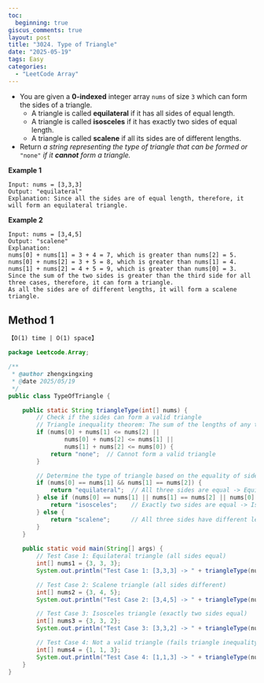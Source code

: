 ```yaml
---
toc:
  beginning: true
giscus_comments: true
layout: post
title: "3024. Type of Triangle"
date: "2025-05-19"
tags: Easy
categories:
  - "LeetCode Array"
---
```




- You are given a **0-indexed** integer array `nums` of size `3` which can form the sides of a triangle.
  - A triangle is called **equilateral** if it has all sides of equal length.
  - A triangle is called **isosceles** if it has exactly two sides of equal length.
  - A triangle is called **scalene** if all its sides are of different lengths.
- Return *a string representing* *the type of triangle that can be formed* *or* `"none"` *if it **cannot** form a triangle.*

**Example 1**

```
Input: nums = [3,3,3]
Output: "equilateral"
Explanation: Since all the sides are of equal length, therefore, it will form an equilateral triangle.
```

**Example 2**

```
Input: nums = [3,4,5]
Output: "scalene"
Explanation: 
nums[0] + nums[1] = 3 + 4 = 7, which is greater than nums[2] = 5.
nums[0] + nums[2] = 3 + 5 = 8, which is greater than nums[1] = 4.
nums[1] + nums[2] = 4 + 5 = 9, which is greater than nums[0] = 3. 
Since the sum of the two sides is greater than the third side for all three cases, therefore, it can form a triangle.
As all the sides are of different lengths, it will form a scalene triangle.
```

## Method 1

```tex
【O(1) time | O(1) space】
```

```java
package Leetcode.Array;

/**
 * @author zhengxingxing
 * @date 2025/05/19
 */
public class TypeOfTriangle {

    public static String triangleType(int[] nums) {
        // Check if the sides can form a valid triangle
        // Triangle inequality theorem: The sum of the lengths of any two sides must be greater than the length of the remaining side
        if (nums[0] + nums[1] <= nums[2] ||
                nums[0] + nums[2] <= nums[1] ||
                nums[1] + nums[2] <= nums[0]) {
            return "none";  // Cannot form a valid triangle
        }

        // Determine the type of triangle based on the equality of sides
        if (nums[0] == nums[1] && nums[1] == nums[2]) {
            return "equilateral";  // All three sides are equal -> Equilateral triangle
        } else if (nums[0] == nums[1] || nums[1] == nums[2] || nums[0] == nums[2]) {
            return "isosceles";    // Exactly two sides are equal -> Isosceles triangle
        } else {
            return "scalene";      // All three sides have different lengths -> Scalene triangle
        }
    }
    
    public static void main(String[] args) {
        // Test Case 1: Equilateral triangle (all sides equal)
        int[] nums1 = {3, 3, 3};
        System.out.println("Test Case 1: [3,3,3] -> " + triangleType(nums1));

        // Test Case 2: Scalene triangle (all sides different)
        int[] nums2 = {3, 4, 5};
        System.out.println("Test Case 2: [3,4,5] -> " + triangleType(nums2));

        // Test Case 3: Isosceles triangle (exactly two sides equal)
        int[] nums3 = {3, 3, 2};
        System.out.println("Test Case 3: [3,3,2] -> " + triangleType(nums3));

        // Test Case 4: Not a valid triangle (fails triangle inequality theorem)
        int[] nums4 = {1, 1, 3};
        System.out.println("Test Case 4: [1,1,3] -> " + triangleType(nums4));
    }
}
```





